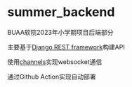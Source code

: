 # summer_backend
BUAA软院2023年小学期项目后端部分

主要基于[Django REST framework](https://www.django-rest-framework.org/)构建API

使用[channels](https://channels.readthedocs.io/en/latest/introduction.html)实现websocket通信

通过Github Action实现自动部署
